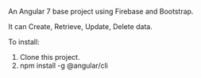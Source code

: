 An Angular 7 base project using Firebase and Bootstrap.

It can Create, Retrieve, Update, Delete data.

To install:
1. Clone this project.
2. npm install -g @angular/cli
